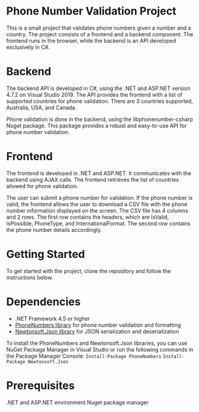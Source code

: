 # Phone Number Validation Project

This is a small project that validates phone numbers given a number and a country. The project consists of a frontend and a backend component. The frontend runs in the browser, while the backend is an API developed exclusively in C#.

# Backend
The backend API is developed in C#, using the .NET and ASP.NET version 4.7.2 on Visual Studio 2019. The API provides the frontend with a list of supported countries for phone validation. There are 3 countries supported, Australia, USA, and Canada.

Phone validation is done in the backend, using the libphonenumber-csharp Nuget package. This package provides a robust and easy-to-use API for phone number validation.

# Frontend
The frontend is developed in .NET and ASP.NET. It communicates with the backend using AJAX calls. The frontend retrieves the list of countries allowed for phone validation.

The user can submit a phone number for validation. If the phone number is valid, the frontend allows the user to download a CSV file with the phone number information displayed on the screen. The CSV file has 4 columns and 2 rows. The first row contains the headers, which are IsValid, IsPossible, PhoneType, and InternationalFormat. The second row contains the phone number details accordingly.

# Getting Started
To get started with the project, clone the repository and follow the instructions below.

# Dependencies

* .NET Framework 4.5 or higher
* [PhoneNumbers library](https://github.com/google/libphonenumber) for phone number validation and formatting
* [Newtonsoft.Json library](https://www.newtonsoft.com/json) for JSON serialization and deserialization

To install the PhoneNumbers and Newtonsoft.Json libraries, you can use NuGet Package Manager in Visual Studio or run the following commands in the Package Manager Console:
`Install-Package PhoneNumbers`
`Install-Package Newtonsoft.Json`

# Prerequisites
.NET and ASP.NET environment
Nuget package manager
